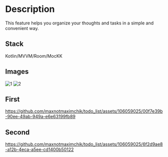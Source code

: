 # Description
This feature helps you organize your thoughts and tasks in a simple and convenient way.

## Stack
Kotlin/MVVM/Room/MocKK

## Images
![1](https://github.com/maxnotmaximchik/todo_list/assets/106059025/7a9fc6d8-5269-43ee-be29-5027a8ef1e99)
![2](https://github.com/maxnotmaximchik/todo_list/assets/106059025/854994a8-92e5-4cc6-ba4b-ee8bdd727191)

## First
https://github.com/maxnotmaximchik/todo_list/assets/106059025/00f7e39b-90ee-49ab-949a-e6e63199fb89

## Second
https://github.com/maxnotmaximchik/todo_list/assets/106059025/6f2d9ae8-a12b-4eca-a5ee-cd1400b50122

